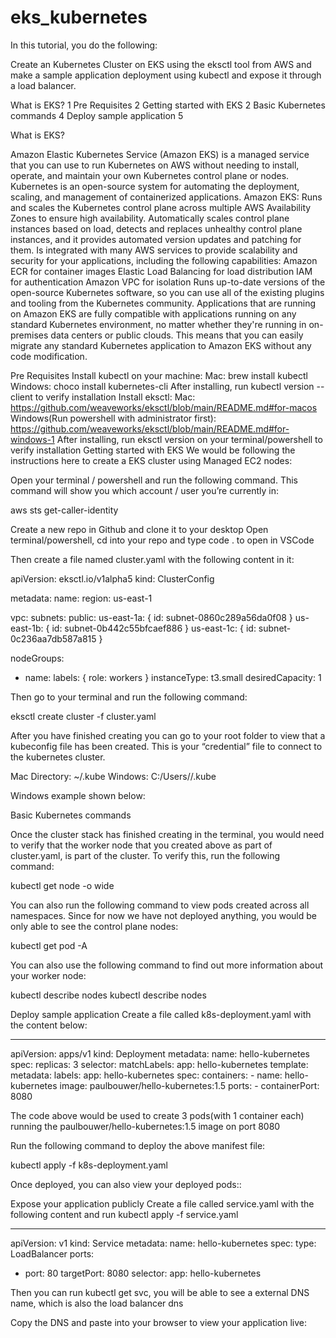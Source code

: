 # eks_kubernetes
In this tutorial, you do the following:

Create an Kubernetes Cluster on EKS  using the eksctl tool from AWS and make a sample application deployment using  kubectl and expose it through a load balancer.


What is EKS?	1
Pre Requisites	2
Getting started with EKS	2
Basic Kubernetes commands	4
Deploy sample application	5

What is EKS?

Amazon Elastic Kubernetes Service (Amazon EKS) is a managed service that you can use to run Kubernetes on AWS without needing to install, operate, and maintain your own Kubernetes control plane or nodes. Kubernetes is an open-source system for automating the deployment, scaling, and management of containerized applications. Amazon EKS:
Runs and scales the Kubernetes control plane across multiple AWS Availability Zones to ensure high availability.
Automatically scales control plane instances based on load, detects and replaces unhealthy control plane instances, and it provides automated version updates and patching for them.
Is integrated with many AWS services to provide scalability and security for your applications, including the following capabilities:
Amazon ECR for container images
Elastic Load Balancing for load distribution
IAM for authentication
Amazon VPC for isolation
Runs up-to-date versions of the open-source Kubernetes software, so you can use all of the existing plugins and tooling from the Kubernetes community. Applications that are running on Amazon EKS are fully compatible with applications running on any standard Kubernetes environment, no matter whether they're running in on-premises data centers or public clouds. This means that you can easily migrate any standard Kubernetes application to Amazon EKS without any code modification.






Pre Requisites
Install kubectl on your machine: 
Mac: brew install kubectl
Windows: choco install kubernetes-cli
After installing, run kubectl version --client to verify installation
Install eksctl:
Mac: https://github.com/weaveworks/eksctl/blob/main/README.md#for-macos
Windows(Run powershell with administrator first): https://github.com/weaveworks/eksctl/blob/main/README.md#for-windows-1
After installing, run eksctl version on your terminal/powershell to verify installation
Getting started with EKS
We would be following the instructions here to create a EKS cluster using Managed EC2 nodes:

Open your terminal / powershell and run the following command. This command will show you which account / user you’re currently in:

aws sts get-caller-identity



Create a new repo in Github and clone it to your desktop
Open terminal/powershell, cd into your repo and type code . to open in VSCode

Then create a file named cluster.yaml with the following content in it:


apiVersion: eksctl.io/v1alpha5
kind: ClusterConfig


metadata:
  name: <SET YOUR OWN CLUSTER NAME HERE e.g. jazeel-eks-cluster>
  region: us-east-1


vpc:
  subnets:
    public:
      us-east-1a: { id: subnet-0860c289a56da0f08 }
      us-east-1b: { id: subnet-0b442c55bfcaef886 }
      us-east-1c: { id: subnet-0c236aa7db587a815 }


nodeGroups:
  - name: <SET YOUR WORKER NODE GROUP NAME HERE. e.g. jazeel-worker-ng>
    labels: { role: workers }
    instanceType: t3.small
    desiredCapacity: 1

Then go to your terminal and run the following command:

eksctl create cluster -f cluster.yaml


After you have finished creating you can go to your root folder to view that a kubeconfig file has been created. This is your “credential” file to connect to the kubernetes cluster.

Mac Directory: ~/.kube
Windows: C:/Users/<your user>/.kube

Windows example shown below:


Basic Kubernetes commands

Once the cluster stack has finished creating in the terminal, you would need to verify that the worker node that you created above as part of cluster.yaml, is part of the cluster. To verify this, run the following command:

kubectl get node -o wide



You can also run the following command to view pods created across all namespaces. Since for now we have not deployed anything, you would be only able to see the control plane nodes:

kubectl get pod -A



You can also use the following command to find out more information about your worker node:

kubectl describe nodes 
kubectl describe nodes <name of node> 

Deploy sample application
Create a file called k8s-deployment.yaml with the content below:

---
apiVersion: apps/v1
kind: Deployment
metadata:
  name: hello-kubernetes
spec:
  replicas: 3
  selector:
    matchLabels:
      app: hello-kubernetes
  template:
    metadata:
      labels:
        app: hello-kubernetes
    spec:
      containers:
      - name: hello-kubernetes
        image: paulbouwer/hello-kubernetes:1.5
        ports:
        - containerPort: 8080

The code above would be used to create 3 pods(with 1 container each) running the  paulbouwer/hello-kubernetes:1.5 image on port 8080

Run the following command to deploy the above manifest file:

kubectl apply -f k8s-deployment.yaml

Once deployed, you can also view your deployed pods::



Expose your application publicly
Create a file called service.yaml with the following content and run kubectl apply -f service.yaml


---
apiVersion: v1
kind: Service
metadata:
  name: hello-kubernetes
spec:
  type: LoadBalancer
  ports:
  - port: 80
    targetPort: 8080
  selector:
    app: hello-kubernetes


Then you can run kubectl get svc, you will be able to see a external DNS name, which is also the load balancer dns



Copy the DNS and paste into your browser to view your application live:




